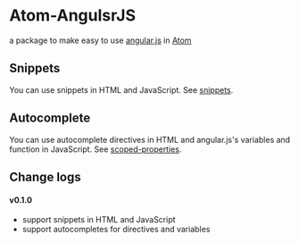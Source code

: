 # Atom-AngulsrJS

a package to make easy to use 
[angular.js](http://angularjs.org/) in [Atom](http://atom.io)

## Snippets

You can use snippets in HTML and JavaScript.
See [snippets](https://github.com/outsideris/atom-angularjs/tree/master/snippets).

## Autocomplete

You can use autocomplete directives in HTML and
angular.js's variables and function in JavaScript.
See [scoped-properties](https://github.com/outsideris/atom-angularjs/blob/master/scoped-properties/).

## Change logs

#### v0.1.0

* support snippets in HTML and JavaScript
* support autocompletes for directives and variables
